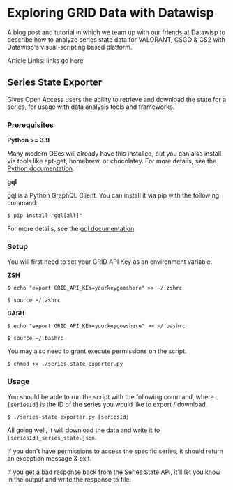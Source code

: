 # Exploring GRID Data with Datawisp
A blog post and tutorial in which we team up with our friends at Datawisp to describe how to analyze series state data for VALORANT, CSGO & CS2 with Datawisp's visual-scripting based platform.

Article Links: links go here

## Series State Exporter
Gives Open Access users the ability to retrieve and download the state for a series, for usage with data analysis tools and frameworks.

### Prerequisites

**Python >= 3.9**

Many modern OSes will already have this installed, but you can also install via tools like apt-get, homebrew, or chocolatey.
For more details, see the [Python documentation](https://wiki.python.org/moin/BeginnersGuide/Download).

**gql**

gql is a Python GraphQL Client. You can install it via pip with the following command:

```
$ pip install "gql[all]"
```

For more details, see the [gql documentation](https://gql.readthedocs.io/en/latest/intro.html)

### Setup

You will first need to set your GRID API Key as an environment variable.

**ZSH**

```
$ echo "export GRID_API_KEY=yourkeygoeshere" >> ~/.zshrc

$ source ~/.zshrc
```


**BASH**

```
$ echo "export GRID_API_KEY=yourkeygoeshere" >> ~/.bashrc

$ source ~/.bashrc
```

You may also need to grant execute permissions on the script.

```
$ chmod +x ./series-state-exporter.py
```

### Usage
You should be able to run the script with the following command, where `[seriesId]` is the ID of the series you would like to export / download.

```
$ ./series-state-exporter.py [seriesId]
```

All going well, it will download the data and write it to `[seriesId]_series_state.json`.

If you don't have permissions to access the specific series, it should return an exception message & exit.

If you get a bad response back from the Series State API, it'll let you know in the output and write the response to file.
